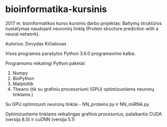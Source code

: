 # bioinformatika-kursinis

2017 m. bioinformatikos kurso kursinio darbo projektas: Baltymų struktūros nustatymas naudojant neuroninį tinklą (Protein structure prediction with a neural network).

Autorius: Dovydas Kičiatovas

Visos programos parašytos Python 3.6.0 programavimo kalba.

Programoms reikalingi Python paketai:
1) Numpy
2) BioPython
3) Matplotlib
4) Theano (tik su grafiniu procesoriumi (GPU) optimizuotiems neuronų tinklams.)

Su GPU optimizuoti neuronų tinklai - NN_proteins.py ir NN_miRNA.py

Optimizuotiems tinklams reikalingas grafinis procesorius, palaikantis CUDA (versija 8.0) ir cuDNN (versija 5.1)
